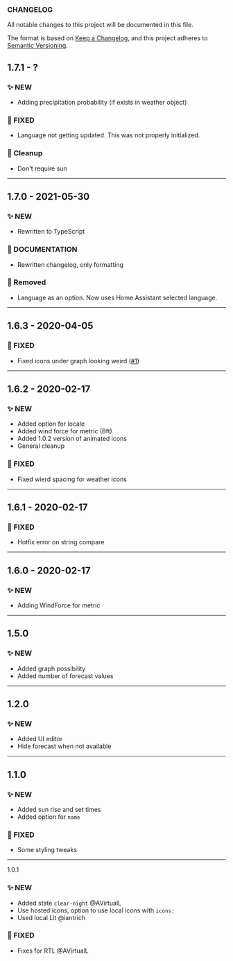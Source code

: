 ### CHANGELOG
All notable changes to this project will be documented in this file.

The format is based on [Keep a Changelog](https://keepachangelog.com), and this project adheres to [Semantic Versioning](https://semver.org).

## 1.7.1 - ?

### ✨ NEW
- Adding precipitation probability (if exists in weather object)

### 🔨 FIXED
- Language not getting updated. This was not properly initialized.

### 🧹 Cleanup
- Don't require sun

---

## 1.7.0 - 2021-05-30

### ✨ NEW
- Rewritten to TypeScript

### 📝 DOCUMENTATION
- Rewritten changelog, only formatting

### 🧹 Removed
- Language as an option. Now uses Home Assistant selected language.

---

## 1.6.3 - 2020-04-05

### 🔨 FIXED
- Fixed icons under graph looking weird ([#1](https://github.com/MarcHagen/weather-card/issues/1))

---

## 1.6.2 - 2020-02-17

### ✨ NEW
- Added option for locale
- Added wind force for metric (Bft)
- Added 1.0.2 version of animated icons
- General cleanup

### 🔨 FIXED
- Fixed wierd spacing for weather icons

---

## 1.6.1 - 2020-02-17

### 🔨 FIXED
- Hotfix error on string compare

---

## 1.6.0 - 2020-02-17

### ✨ NEW
- Adding WindForce for metric

---

## 1.5.0

### ✨ NEW
- Added graph possibility
- Added number of forecast values

---

## 1.2.0

### ✨ NEW
- Added UI editor
- Hide forecast when not available

---

## 1.1.0

### ✨ NEW
- Added sun rise and set times
- Added option for `name`

### 🔨 FIXED
- Some styling tweaks

---

1.0.1

### ✨ NEW
- Added state `clear-night` @AVirtualL
- Use hosted icons, option to use local icons with `icons:`
- Used local Lit @iantrich

### 🔨 FIXED
- Fixes for RTL @AVirtualL
